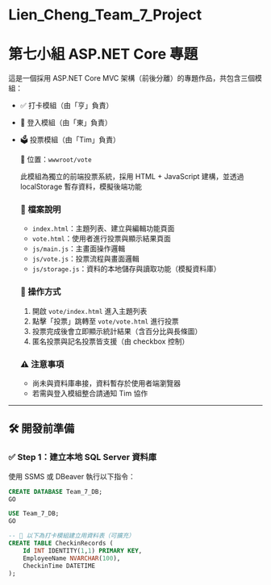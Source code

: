 # Lien_Cheng_Team_7_Project
# 第七小組 ASP.NET Core 專題

這是一個採用 ASP.NET Core MVC 架構（前後分離）的專題作品，共包含三個模組：
- ✅ 打卡模組（由「亨」負責）
- 🔐 登入模組（由「東」負責）
- 🗳️ 投票模組（由「Tim」負責）

    📂 位置：`wwwroot/vote`

    此模組為獨立的前端投票系統，採用 HTML + JavaScript 建構，並透過 localStorage 暫存資料，模擬後端功能

    ### 🔹 檔案說明

    - `index.html`：主題列表、建立與編輯功能頁面
    - `vote.html`：使用者進行投票與顯示結果頁面
    - `js/main.js`：主畫面操作邏輯
    - `js/vote.js`：投票流程與畫面邏輯
    - `js/storage.js`：資料的本地儲存與讀取功能（模擬資料庫）

    ### 🔸 操作方式

    1. 開啟 `vote/index.html` 進入主題列表
    2. 點擊「投票」跳轉至 `vote/vote.html` 進行投票
    3. 投票完成後會立即顯示統計結果（含百分比與長條圖）
    4. 匿名投票與記名投票皆支援（由 checkbox 控制）

    ### ⚠️ 注意事項

    - 尚未與資料庫串接，資料暫存於使用者端瀏覽器
    - 若需與登入模組整合請通知 Tim 協作


---

## 🛠 開發前準備

### ✅ Step 1：建立本地 SQL Server 資料庫

使用 SSMS 或 DBeaver 執行以下指令：

```sql
CREATE DATABASE Team_7_DB;
GO

USE Team_7_DB;
GO

-- 🔽 以下為打卡模組建立用資料表（可擴充）
CREATE TABLE CheckinRecords (
    Id INT IDENTITY(1,1) PRIMARY KEY,
    EmployeeName NVARCHAR(100),
    CheckinTime DATETIME
);
